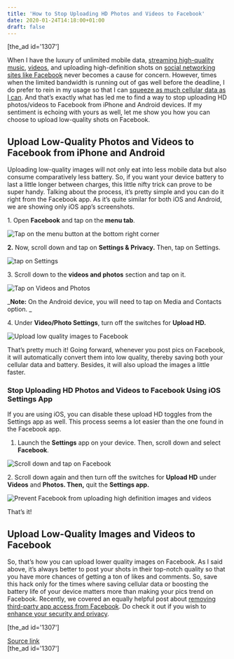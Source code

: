 ```yaml
---
title: 'How to Stop Uploading HD Photos and Videos to Facebook'
date: 2020-01-24T14:18:00+01:00
draft: false
---
```


\[the\_ad id='1307'\]  
  

  

When I have the luxury of unlimited mobile data, [streaming high-quality music](https://beebom.com/iphone-music-streaming-apps/), [videos](https://beebom.com/how-stream-high-quality-apple-tv-movies-shows-mobile-data/), and uploading high-definition shots on [social networking sites like Facebook](https://beebom.com/facebook-alternatives/) never becomes a cause for concern. However, times when the limited bandwidth is running out of gas well before the deadline, I do prefer to rein in my usage so that I can [squeeze as much cellular data as I can](https://beebom.com/enable-low-data-mode-ios-13-iphone-ipad/). And that’s exactly what has led me to find a way to stop uploading HD photos/videos to Facebook from iPhone and Android devices. If my sentiment is echoing with yours as well, let me show you how you can choose to upload low-quality shots on Facebook.  

Upload Low-Quality Photos and Videos to Facebook from iPhone and Android
------------------------------------------------------------------------

  

Uploading low-quality images will not only eat into less mobile data but also consume comparatively less battery. So, if you want your device battery to last a little longer between charges, this little nifty trick can prove to be super handy. Talking about the process, it’s pretty simple and you can do it right from the Facebook app. As it’s quite similar for both iOS and Android, we are showing only iOS app’s screenshots.  

1\. Open **Facebook** and tap on the **menu tab**.  

![Tap on the menu button at the bottom right corner](https://beebom.com/wp-content/uploads/2020/01/Tp-on-the-menu-button-at-the-bottom-right-corner.jpg)

**2\.** Now, scroll down and tap on **Settings & Privacy.** Then, tap on Settings.  

![tap on Settings](https://beebom.com/wp-content/uploads/2020/01/tap-on-Settings.jpg)

3\. Scroll down to the **videos and photos** section and tap on it.  

![Tap on Videos and Photos](https://beebom.com/wp-content/uploads/2020/01/Tap-on-Videos-and-Photos.jpg)

_**Note:** On the Android device, you will need to tap on Media and Contacts option. _

  
  

  

4\. Under **Video/Photo Settings**, turn off the switches for **Upload HD.**  

![Upload low quality images to Facebook](https://beebom.com/wp-content/uploads/2020/01/Upload-low-quality-images-to-Facebook.jpg)

That’s pretty much it! Going forward, whenever you post pics on Facebook, it will automatically convert them into low quality, thereby saving both your cellular data and battery. Besides, it will also upload the images a little faster.  

### Stop Uploading HD Photos and Videos to Facebook Using iOS Settings App

  

If you are using iOS, you can disable these upload HD toggles from the Settings app as well. This process seems a lot easier than the one found in the Facebook app.  

1.  Launch the **Settings** app on your device. Then, scroll down and select **Facebook**.
  

![Scroll down and tap on Facebook](https://beebom.com/wp-content/uploads/2020/01/Scroll-down-and-tap-on-Facebook.jpg)

2\. Scroll down again and then turn off the switches for **Upload HD** under **Videos** and **Photos. Then,** quit the **Settings app.**  

![Prevent Facebook from uploading high definition images and videos](https://beebom.com/wp-content/uploads/2020/01/Prevent-Facebook-from-uploading-high-definition-images-and-videos.jpg)

That’s it!  

Upload Low-Quality Images and Videos to Facebook
------------------------------------------------

  

So, that’s how you can upload lower quality images on Facebook. As I said above, it’s always better to post your shots in their top-notch quality so that you have more chances of getting a ton of likes and comments. So, save this hack only for the times where saving cellular data or boosting the battery life of your device matters more than making your pics trend on Facebook. Recently, we covered an equally helpful post about [removing third-party app access from Facebook](https://beebom.com/how-remove-third-party-app-access-google-facebook/). Do check it out if you wish to [enhance your security and privacy](https://beebom.com/improve-security-privacy-tips-ios-13/).  

  
  
\[the\_ad id='1307'\]  
  
[Source link](https://beebom.com/how-stop-uploading-hd-photos-videos-facebook/)  
\[the\_ad id='1307'\]
